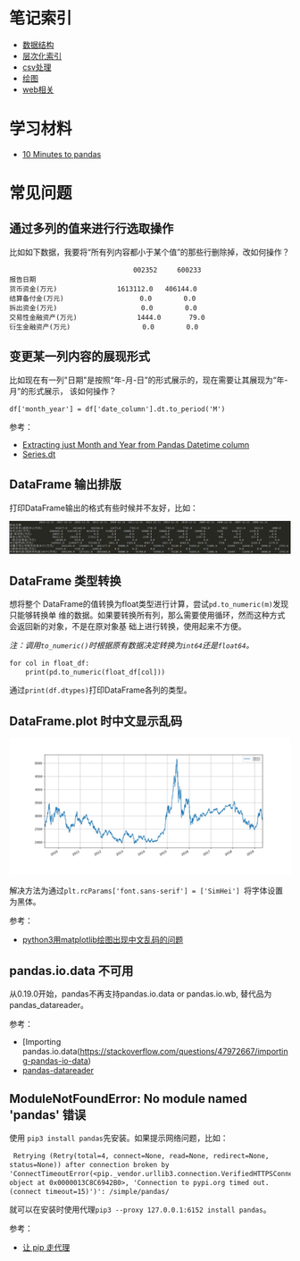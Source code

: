 # 笔记索引

- [数据结构](./datastructure/README.md)
- [层次化索引](./hierarchical_index/README.md)
- [csv处理](./csv/README.md)
- [绘图](./plot/README.md)
- [web相关](./web/README.md)

# 学习材料

- [10 Minutes to pandas](http://pandas.pydata.org/pandas-docs/stable/getting_started/10min.html)

# 常见问题

## 通过多列的值来进行行选取操作

比如如下数据，我要将“所有列内容都小于某个值”的那些行删除掉，改如何操作？

```
                               002352     600233
报告日期
货币资金(万元)               1613112.0   406144.0
结算备付金(万元)                   0.0        0.0
拆出资金(万元)                     0.0        0.0
交易性金融资产(万元)               1444.0       79.0
衍生金融资产(万元)                  0.0        0.0
```



## 变更某一列内容的展现形式

比如现在有一列"日期"是按照“年-月-日”的形式展示的，现在需要让其展现为“年-月”的形式展示，
该如何操作？

```
df['month_year'] = df['date_column'].dt.to_period('M')
```

参考：

- [Extracting just Month and Year from Pandas Datetime column](https://stackoverflow.com/questions/25146121/extracting-just-month-and-year-from-pandas-datetime-column)
- [Series.dt ](http://pandas.pydata.org/pandas-docs/stable/reference/series.html#api-series-dt)


## DataFrame 输出排版

打印DataFrame输出的格式有些时候并不友好，比如：

![](print_not_aligned.png)

## DataFrame 类型转换

想将整个 DataFrame的值转换为float类型进行计算，尝试`pd.to_numeric(m)`发现只能够转换单
维的数据。如果要转换所有列，那么需要使用循环，然而这种方式会返回新的对象，不是在原对象基
础上进行转换，使用起来不方便。

*注：调用`to_numeric()`时根据原有数据决定转换为`int64`还是`float64`。*

```
for col in float_df:    
    print(pd.to_numeric(float_df[col]))
```

通过`print(df.dtypes)`打印DataFrame各列的类型。

## DataFrame.plot 时中文显示乱码

![](./basics/plot_chinese_messycode.png)

解决方法为通过`plt.rcParams['font.sans-serif'] = ['SimHei'] `将字体设置为黑体。

参考：

- [python3用matplotlib绘图出现中文乱码的问题](https://www.cnblogs.com/Icarus-suixin/p/10641085.html)

## pandas.io.data 不可用

从0.19.0开始，pandas不再支持pandas.io.data or pandas.io.wb, 替代品为pandas_datareader。

参考：

- [Importing pandas.io.data(https://stackoverflow.com/questions/47972667/importing-pandas-io-data)
- [pandas-datareader](https://pandas-datareader.readthedocs.io/en/latest/#)

## ModuleNotFoundError: No module named 'pandas' 错误

使用 `pip3 install pandas`先安装。如果提示网络问题，比如：

```
 Retrying (Retry(total=4, connect=None, read=None, redirect=None, status=None)) after connection broken by 'ConnectTimeoutError(<pip._vendor.urllib3.connection.VerifiedHTTPSConnection object at 0x0000013C8C6942B0>, 'Connection to pypi.org timed out. (connect timeout=15)')': /simple/pandas/
```

就可以在安装时使用代理`pip3 --proxy 127.0.0.1:6152 install pandas`。

参考：

- [让 pip 走代理](https://www.logcg.com/archives/1914.html)
